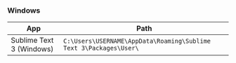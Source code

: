 ### Windows

App | Path
--- | ---
Sublime Text 3 (Windows) | ``C:\Users\USERNAME\AppData\Roaming\Sublime Text 3\Packages\User\``
